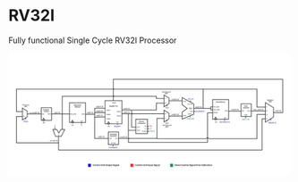 # RV32I
Fully functional Single Cycle RV32I Processor

![Schematic](https://github.com/hazem-antar/RV32I/blob/main/RV32I%20Schematic.jpg?raw=true)
